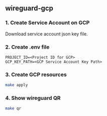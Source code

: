 ## wireguard-gcp

### 1. Create Service Account on GCP

Download service account json key file.

### 2. Create .env file

```
PROJECT_ID=<Project ID for GCP>
GCP_KEY_PATH=<GCP Service Account Key Path>
```

### 3. Create GCP resources

```bash
make apply
```

### 4. Show wireguard QR

```bash
make qr
```
